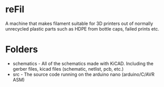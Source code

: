 # reFil
A machine that makes filament suitable for 3D printers out of normally unrecycled plastic parts such as HDPE from bottle caps, failed prints etc.

# Folders
* schematics - All of the schematics made with KiCAD. Including the gerber files, kicad files (schematic, netlist, pcb, etc.)
* src - The source code running on the arduino nano (arduino/C/AVR ASM)
